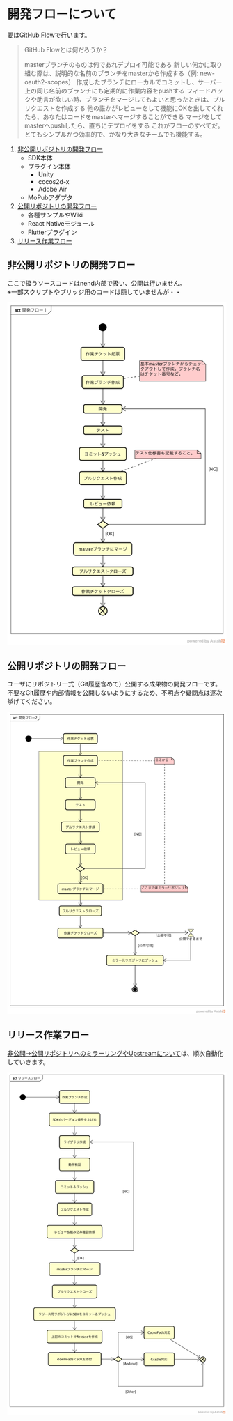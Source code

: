 # 開発フローについて

要は[GitHub Flow](https://gist.github.com/Gab-km/3705015)で行います。

> GitHub Flowとは何だろうか？
>
> masterブランチのものは何であれデプロイ可能である
新しい何かに取り組む際は、説明的な名前のブランチをmasterから作成する（例: new-oauth2-scopes）
作成したブランチにローカルでコミットし、サーバー上の同じ名前のブランチにも定期的に作業内容をpushする
フィードバックや助言が欲しい時、ブランチをマージしてもよいと思ったときは、プルリクエストを作成する
他の誰かがレビューをして機能にOKを出してくれたら、あなたはコードをmasterへマージすることができる
マージをしてmasterへpushしたら、直ちにデプロイをする
これがフローのすべてだ。とてもシンプルかつ効率的で、かなり大きなチームでも機能する。

1. [非公開リポジトリの開発フロー](#private_repo)
    - SDK本体
    - プラグイン本体
      - Unity
      - cocos2d-x
      - Adobe Air
    - MoPubアダプタ
1. [公開リポジトリの開発フロー](#public_repo)
    - 各種サンプルやWiki
    - React Nativeモジュール
    - Flutterプラグイン
1. [リリース作業フロー](#publishing)

<a name="private_repo"></a>
## 非公開リポジトリの開発フロー

ここで扱うソースコードはnend内部で扱い、公開は行いません。  
※一部スクリプトやブリッジ用のコードは隠していませんが・・

![img](Workflow-Of-Develop-Private.png)

<a name="public_repo"></a>
## 公開リポジトリの開発フロー

ユーザにリポジトリ一式（Git履歴含めて）公開する成果物の開発フローです。  
不要なGit履歴や内部情報を公開しないようにするため、不明点や疑問点は逐次挙げてください。

![img](Workflow-Of-Develop-Public.png)

<a name="publishing"></a>
## リリース作業フロー

[非公開→公開リポジトリへのミラーリングやUpstreamについて](https://github.com/fan-ADN/nendSDK-Document-Private/wiki/Mirroring-automation)は、順次自動化していきます。

![img](Workflow-Of-Publishing.png)
